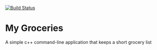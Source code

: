 [![Build Status](https://travis-ci.org/tmclean1/MyGroceries.svg?branch=master)](https://travis-ci.org/tmclean1/MyGroceries)
# My Groceries

A simple c++ command-line application that keeps a short grocery list
